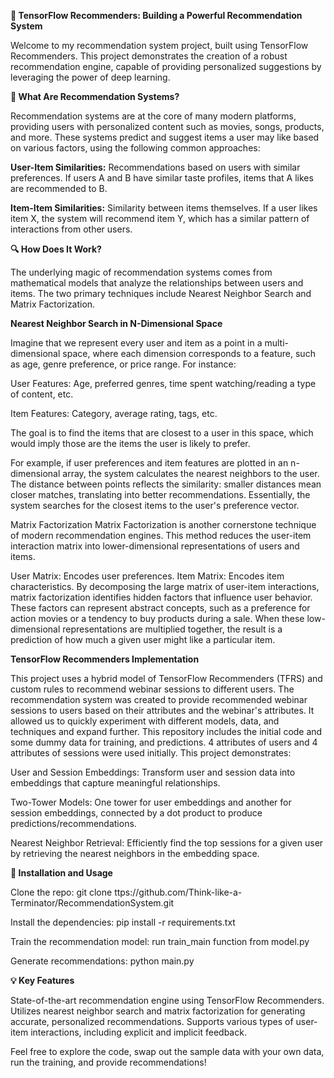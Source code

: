 **🎯 TensorFlow Recommenders: Building a Powerful Recommendation System**

Welcome to my recommendation system project, built using TensorFlow Recommenders. This project demonstrates the creation of a robust recommendation engine, capable of providing personalized suggestions by leveraging the power of deep learning.

**🚀 What Are Recommendation Systems?**

Recommendation systems are at the core of many modern platforms, providing users with personalized content such as movies, songs, products, and more. These systems predict and suggest items a user may like based on various factors, using the following common approaches:

**User-Item Similarities:** Recommendations based on users with similar preferences. If users A and B have similar taste profiles, items that A likes are recommended to B.

**Item-Item Similarities:** Similarity between items themselves. If a user likes item X, the system will recommend item Y, which has a similar pattern of interactions from other users.


**🔍 How Does It Work?**

The underlying magic of recommendation systems comes from mathematical models that analyze the relationships between users and items. The two primary techniques include Nearest Neighbor Search and Matrix Factorization.


**Nearest Neighbor Search in N-Dimensional Space**

Imagine that we represent every user and item as a point in a multi-dimensional space, where each dimension corresponds to a feature, such as age, genre preference, or price range. For instance:

User Features: Age, preferred genres, time spent watching/reading a type of content, etc.

Item Features: Category, average rating, tags, etc.

The goal is to find the items that are closest to a user in this space, which would imply those are the items the user is likely to prefer.

For example, if user preferences and item features are plotted in an n-dimensional array, the system calculates the nearest neighbors to the user. The distance between points reflects the similarity: smaller distances mean closer matches, translating into better recommendations. Essentially, the system searches for the closest items to the user's preference vector.

Matrix Factorization
Matrix Factorization is another cornerstone technique of modern recommendation engines. This method reduces the user-item interaction matrix into lower-dimensional representations of users and items.

User Matrix: Encodes user preferences.
Item Matrix: Encodes item characteristics.
By decomposing the large matrix of user-item interactions, matrix factorization identifies hidden factors that influence user behavior. These factors can represent abstract concepts, such as a preference for action movies or a tendency to buy products during a sale. When these low-dimensional representations are multiplied together, the result is a prediction of how much a given user might like a particular item.


**TensorFlow Recommenders Implementation**

This project uses a hybrid model of TensorFlow Recommenders (TFRS) and custom rules to recommend webinar sessions to different users.  The recommendation system was created to provide recommended webinar sessions to users based on their attributes and the webinar's attributes. It allowed us to quickly experiment with different models, data, and techniques and expand further. This repository includes the initial code and some dummy data for training, and predictions. 4 attributes of users and 4 attributes of sessions were used initially. This project demonstrates:

User and Session Embeddings: Transform user and session data into embeddings that capture meaningful relationships.

Two-Tower Models: One tower for user embeddings and another for session embeddings, connected by a dot product to produce predictions/recommendations.

Nearest Neighbor Retrieval: Efficiently find the top sessions for a given user by retrieving the nearest neighbors in the embedding space.


**🔧 Installation and Usage**

Clone the repo:
git clone ttps://github.com/Think-like-a-Terminator/RecommendationSystem.git

Install the dependencies:
pip install -r requirements.txt

Train the recommendation model:
run train_main function from model.py

Generate recommendations:
python main.py


**💡 Key Features**

State-of-the-art recommendation engine using TensorFlow Recommenders.
Utilizes nearest neighbor search and matrix factorization for generating accurate, personalized recommendations.
Supports various types of user-item interactions, including explicit and implicit feedback.

Feel free to explore the code, swap out the sample data with your own data, run the training, and provide recommendations!
